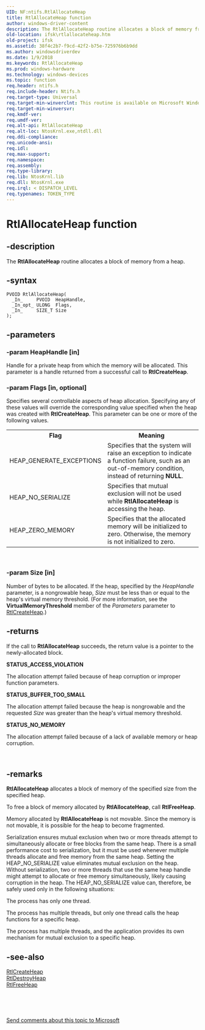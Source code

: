 ```yaml
---
UID: NF:ntifs.RtlAllocateHeap
title: RtlAllocateHeap function
author: windows-driver-content
description: The RtlAllocateHeap routine allocates a block of memory from a heap.
old-location: ifsk\rtlallocateheap.htm
old-project: ifsk
ms.assetid: 38f4c2b7-f9cd-42f2-b75e-725976b6b9dd
ms.author: windowsdriverdev
ms.date: 1/9/2018
ms.keywords: RtlAllocateHeap
ms.prod: windows-hardware
ms.technology: windows-devices
ms.topic: function
req.header: ntifs.h
req.include-header: Ntifs.h
req.target-type: Universal
req.target-min-winverclnt: This routine is available on Microsoft Windows XP and later.
req.target-min-winversvr: 
req.kmdf-ver: 
req.umdf-ver: 
req.alt-api: RtlAllocateHeap
req.alt-loc: NtosKrnl.exe,ntdll.dll
req.ddi-compliance: 
req.unicode-ansi: 
req.idl: 
req.max-support: 
req.namespace: 
req.assembly: 
req.type-library: 
req.lib: NtosKrnl.lib
req.dll: NtosKrnl.exe
req.irql: < DISPATCH_LEVEL
req.typenames: TOKEN_TYPE
---
```


# RtlAllocateHeap function



## -description
The <b>RtlAllocateHeap</b> routine allocates a block of memory from a heap. 



## -syntax

````
PVOID RtlAllocateHeap(
  _In_     PVOID  HeapHandle,
  _In_opt_ ULONG  Flags,
  _In_     SIZE_T Size
);
````


## -parameters

### -param HeapHandle [in]

Handle for a private heap from which the memory will be allocated. This parameter is a handle returned from a successful call to <b>RtlCreateHeap</b>. 


### -param Flags [in, optional]

Specifies several controllable aspects of heap allocation. Specifying any of these values will override the corresponding value specified when the heap was created with <b>RtlCreateHeap</b>. This parameter can be one or more of the following values. 

<table>
<tr>
<th>Flag</th>
<th>Meaning</th>
</tr>
<tr>
<td>
HEAP_GENERATE_EXCEPTIONS

</td>
<td>
Specifies that the system will raise an exception to indicate a function failure, such as an out-of-memory condition, instead of returning <b>NULL</b>. 

</td>
</tr>
<tr>
<td>
HEAP_NO_SERIALIZE

</td>
<td>
Specifies that mutual exclusion will not be used while <b>RtlAllocateHeap</b> is accessing the heap. 

</td>
</tr>
<tr>
<td>
HEAP_ZERO_MEMORY

</td>
<td>
Specifies that the allocated memory will be initialized to zero. Otherwise, the memory is not initialized to zero. 

</td>
</tr>
</table>
 


### -param Size [in]

Number of bytes to be allocated. If the heap, specified by the <i>HeapHandle</i> parameter, is a nongrowable heap, <i>Size</i> must be less than or equal to the heap's virtual memory threshold. (For more information, see the <b>VirtualMemoryThreshold</b> member of the <i>Parameters</i> parameter to <a href="..\ntifs\nf-ntifs-rtlcreateheap.md">RtlCreateHeap</a>.) 


## -returns
If the call to <b>RtlAllocateHeap</b> succeeds, the return value is a pointer to the newly-allocated block. 
<dl>
<dt><b>STATUS_ACCESS_VIOLATION</b></dt>
</dl>The allocation attempt failed because of heap corruption or improper function parameters.
<dl>
<dt><b>STATUS_BUFFER_TOO_SMALL</b></dt>
</dl>The allocation attempt failed because the heap is nongrowable and the requested <i>Size</i> was greater than the heap's virtual memory threshold. 
<dl>
<dt><b>STATUS_NO_MEMORY</b></dt>
</dl>The allocation attempt failed because of a lack of available memory or heap corruption. 

 


## -remarks
<b>RtlAllocateHeap</b> allocates a block of memory of the specified size from the specified heap. 

To free a block of memory allocated by <b>RtlAllocateHeap</b>, call <b>RtlFreeHeap</b>. 

Memory allocated by <b>RtlAllocateHeap</b> is not movable. Since the memory is not movable, it is possible for the heap to become fragmented. 

Serialization ensures mutual exclusion when two or more threads attempt to simultaneously allocate or free blocks from the same heap. There is a small performance cost to serialization, but it must be used whenever multiple threads allocate and free memory from the same heap. Setting the HEAP_NO_SERIALIZE value eliminates mutual exclusion on the heap. Without serialization, two or more threads that use the same heap handle might attempt to allocate or free memory simultaneously, likely causing corruption in the heap. The HEAP_NO_SERIALIZE value can, therefore, be safely used only in the following situations: 

The process has only one thread. 

The process has multiple threads, but only one thread calls the heap functions for a specific heap. 

The process has multiple threads, and the application provides its own mechanism for mutual exclusion to a specific heap. 


## -see-also
<dl>
<dt>
<a href="..\ntifs\nf-ntifs-rtlcreateheap.md">RtlCreateHeap</a>
</dt>
<dt>
<a href="..\ntifs\nf-ntifs-rtldestroyheap.md">RtlDestroyHeap</a>
</dt>
<dt>
<a href="..\ntifs\nf-ntifs-rtlfreeheap.md">RtlFreeHeap</a>
</dt>
</dl>
 

 

<a href="mailto:wsddocfb@microsoft.com?subject=Documentation%20feedback [ifsk\ifsk]:%20RtlAllocateHeap routine%20 RELEASE:%20(1/9/2018)&amp;body=%0A%0APRIVACY STATEMENT%0A%0AWe use your feedback to improve the documentation. We don't use your email address for any other purpose, and we'll remove your email address from our system after the issue that you're reporting is fixed. While we're working to fix this issue, we might send you an email message to ask for more info. Later, we might also send you an email message to let you know that we've addressed your feedback.%0A%0AFor more info about Microsoft's privacy policy, see http://privacy.microsoft.com/en-us/default.aspx." title="Send comments about this topic to Microsoft">Send comments about this topic to Microsoft</a>

